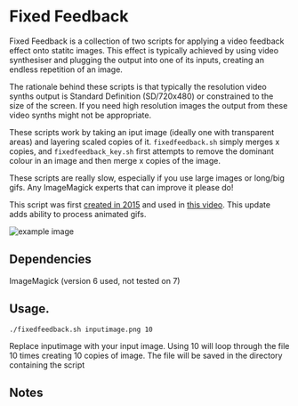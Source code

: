 # Fixed Feedback

Fixed Feedback is a collection of two scripts for applying a video feedback effect onto statitc images. This effect is typically achieved by using video synthesiser and plugging the output into one of its inputs, creating an endless repetition of an image.

The rationale behind these scripts is that typically the resolution video synths output is Standard Definition (SD/720x480) or constrained to the size of the screen. If you need high resolution images the output from these video synths might not be appropriate.

These scripts work by taking an iput image (ideally one with transparent areas) and layering scaled copies of it. `fixedfeedback.sh` simply merges x copies, and `fixedfeedback_key.sh` first attempts to remove the dominant colour in an image and then merge x copies of the image.

These scripts are really slow, especially if you use large images or long/big gifs. Any ImageMagick experts that can improve it please do!

This script was first [created in 2015](https://gist.github.com/hellocatfood/9587f1d83ad1e15bcf8a) and used in [this video](https://www.youtube.com/watch?v=6Jrw2XproUg). This update adds ability to process animated gifs.

![example image](https://media.giphy.com/media/QXIqVZqB24glr1d20f/source.gif)

## Dependencies

ImageMagick (version 6 used, not tested on 7)

## Usage.

`./fixedfeedback.sh inputimage.png 10`

Replace inputimage with your input image. Using 10 will loop through the file 10 times creating 10 copies of image. The file will be saved in the directory containing the script

## Notes

